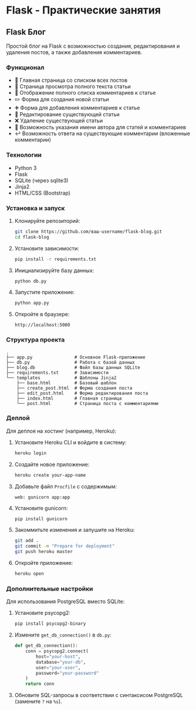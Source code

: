 # Flask - Практические занятия

## Flask Блог

Простой блог на Flask с возможностью создания, редактирования и удаления постов, а также добавления комментариев.

### Функционал

- 📝 Главная страница со списком всех постов
- 📄 Страница просмотра полного текста статьи
- 💬 Отображение полного списка комментариев к статье
- ✏️ Форма для создания новой статьи
- ➕ Форма для добавления комментариев к статье
- 🔄 Редактирование существующей статьи
- ❌ Удаление существующей статьи
- 👥 Возможность указания имени автора для статей и комментариев
- ↩️ Возможность ответа на существующие комментарии (вложенные комментарии)

### Технологии

- Python 3
- Flask
- SQLite (через sqlite3)
- Jinja2
- HTML/CSS (Bootstrap)

### Установка и запуск

1. Клонируйте репозиторий:
   ```bash
   git clone https://github.com/ваш-username/flask-blog.git
   cd flask-blog
   ```

2. Установите зависимости:
   ```bash
   pip install -r requirements.txt
   ```

3. Инициализируйте базу данных:
   ```bash
   python db.py
   ```

4. Запустите приложение:
   ```bash
   python app.py
   ```

5. Откройте в браузере:
   ```
   http://localhost:5000
   ```

### Структура проекта

```
.
├── app.py                # Основное Flask-приложение
├── db.py                 # Работа с базой данных
├── blog.db               # Файл базы данных SQLite
├── requirements.txt      # Зависимости
└── templates             # Шаблоны Jinja2
    ├── base.html         # Базовый шаблон
    ├── create_post.html  # Форма создания поста
    ├── edit_post.html    # Форма редактирования поста
    ├── index.html        # Главная страница
    └── post.html         # Страница поста с комментариями
```

### Деплой

Для деплоя на хостинг (например, Heroku):

1. Установите Heroku CLI и войдите в систему:
   ```bash
   heroku login
   ```

2. Создайте новое приложение:
   ```bash
   heroku create your-app-name
   ```

3. Добавьте файл `Procfile` с содержимым:
   ```
   web: gunicorn app:app
   ```

4. Установите gunicorn:
   ```bash
   pip install gunicorn
   ```

5. Закоммитьте изменения и запушите на Heroku:
   ```bash
   git add .
   git commit -m "Prepare for deployment"
   git push heroku master
   ```

6. Откройте приложение:
   ```bash
   heroku open
   ```

### Дополнительные настройки

Для использования PostgreSQL вместо SQLite:

1. Установите psycopg2:
   ```bash
   pip install psycopg2-binary
   ```

2. Измените `get_db_connection()` в `db.py`:
   ```python
   def get_db_connection():
       conn = psycopg2.connect(
           host="your-host",
           database="your-db",
           user="your-user",
           password="your-password"
       )
       return conn
   ```

3. Обновите SQL-запросы в соответствии с синтаксисом PostgreSQL (замените `?` на `%s`).

 
